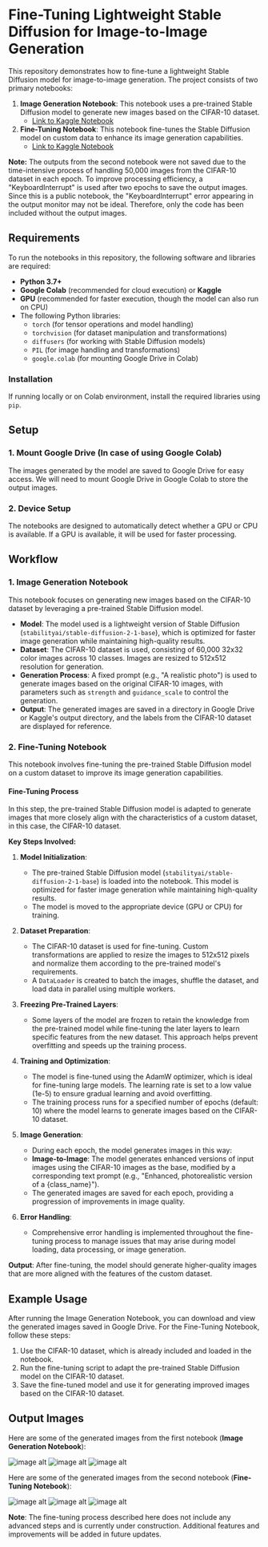 
# Fine-Tuning Lightweight Stable Diffusion for Image-to-Image Generation

This repository demonstrates how to fine-tune a lightweight Stable Diffusion model for image-to-image generation. The project consists of two primary notebooks:

1. **Image Generation Notebook**: This notebook uses a pre-trained Stable Diffusion model to generate new images based on the CIFAR-10 dataset.
   - [Link to Kaggle Notebook](https://www.kaggle.com/code/isratjahankhan/image-generation-notebook)
2. **Fine-Tuning Notebook**: This notebook fine-tunes the Stable Diffusion model on custom data to enhance its image generation capabilities.
   - [Link to Kaggle Notebook](https://www.kaggle.com/code/isratjahankhan/fine-tuning-notebook)
  
**Note:** The outputs from the second notebook were not saved due to the time-intensive process of handling 50,000 images from the CIFAR-10 dataset in each epoch. To improve processing efficiency, a "KeyboardInterrupt" is used after two epochs to save the output images. Since this is a public notebook, the "KeyboardInterrupt" error appearing in the output monitor may not be ideal. Therefore, only the code has been included without the output images.


## Requirements

To run the notebooks in this repository, the following software and libraries are required:

- **Python 3.7+**
- **Google Colab** (recommended for cloud execution) or **Kaggle**
- **GPU** (recommended for faster execution, though the model can also run on CPU)
- The following Python libraries:
  - `torch` (for tensor operations and model handling)
  - `torchvision` (for dataset manipulation and transformations)
  - `diffusers` (for working with Stable Diffusion models)
  - `PIL` (for image handling and transformations)
  - `google.colab` (for mounting Google Drive in Colab)

### Installation

If running locally or on Colab environment, install the required libraries using `pip`.

## Setup

### 1. Mount Google Drive (In case of using Google Colab)

The images generated by the model are saved to Google Drive for easy access. We will need to mount Google Drive in Google Colab to store the output images.

### 2. Device Setup

The notebooks are designed to automatically detect whether a GPU or CPU is available. If a GPU is available, it will be used for faster processing.

## Workflow

### 1. Image Generation Notebook

This notebook focuses on generating new images based on the CIFAR-10 dataset by leveraging a pre-trained Stable Diffusion model.

- **Model**: The model used is a lightweight version of Stable Diffusion (`stabilityai/stable-diffusion-2-1-base`), which is optimized for faster image generation while maintaining high-quality results.
- **Dataset**: The CIFAR-10 dataset is used, consisting of 60,000 32x32 color images across 10 classes. Images are resized to 512x512 resolution for generation.
- **Generation Process**: A fixed prompt (e.g., "A realistic photo") is used to generate images based on the original CIFAR-10 images, with parameters such as `strength` and `guidance_scale` to control the generation.
- **Output**: The generated images are saved in a directory in Google Drive or Kaggle's output directory, and the labels from the CIFAR-10 dataset are displayed for reference.

### 2. Fine-Tuning Notebook

This notebook involves fine-tuning the pre-trained Stable Diffusion model on a custom dataset to improve its image generation capabilities.

#### Fine-Tuning Process

In this step, the pre-trained Stable Diffusion model is adapted to generate images that more closely align with the characteristics of a custom dataset, in this case, the CIFAR-10 dataset.

**Key Steps Involved:**

1. **Model Initialization**: 
   - The pre-trained Stable Diffusion model (`stabilityai/stable-diffusion-2-1-base`) is loaded into the notebook. This model is optimized for faster image generation while maintaining high-quality results.
   - The model is moved to the appropriate device (GPU or CPU) for training.

2. **Dataset Preparation**: 
   - The CIFAR-10 dataset is used for fine-tuning. Custom transformations are applied to resize the images to 512x512 pixels and normalize them according to the pre-trained model's requirements. 
   - A `DataLoader` is created to batch the images, shuffle the dataset, and load data in parallel using multiple workers.

3. **Freezing Pre-Trained Layers**: 
   - Some layers of the model are frozen to retain the knowledge from the pre-trained model while fine-tuning the later layers to learn specific features from the new dataset. This approach helps prevent overfitting and speeds up the training process.

4. **Training and Optimization**: 
   - The model is fine-tuned using the AdamW optimizer, which is ideal for fine-tuning large models. The learning rate is set to a low value (1e-5) to ensure gradual learning and avoid overfitting.
   - The training process runs for a specified number of epochs (default: 10) where the model learns to generate images based on the CIFAR-10 dataset.
   
5. **Image Generation**:
   - During each epoch, the model generates images in this way:
   - **Image-to-Image**: The model generates enhanced versions of input images using the CIFAR-10 images as the base, modified by a corresponding text prompt (e.g., "Enhanced, photorealistic version of a {class_name}").
   - The generated images are saved for each epoch, providing a progression of improvements in image quality.

6. **Error Handling**: 
   - Comprehensive error handling is implemented throughout the fine-tuning process to manage issues that may arise during model loading, data processing, or image generation.

**Output**: After fine-tuning, the model should generate higher-quality images that are more aligned with the features of the custom dataset.

## Example Usage

After running the Image Generation Notebook, you can download and view the generated images saved in Google Drive. For the Fine-Tuning Notebook, follow these steps:

1. Use the CIFAR-10 dataset, which is already included and loaded in the notebook.
2. Run the fine-tuning script to adapt the pre-trained Stable Diffusion model on the CIFAR-10 dataset.
3. Save the fine-tuned model and use it for generating improved images based on the CIFAR-10 dataset.

## Output Images

Here are some of the generated images from the first notebook (**Image Generation Notebook**):

![image alt](https://github.com/IsratIJK/Assessment-2-Nagorik/blob/main/Output-images/generated_image_2.jpg?raw=true)
![image alt](https://github.com/IsratIJK/Assessment-2-Nagorik/blob/main/Output-images/generated_image_5.jpg?raw=true)
![image alt](https://github.com/IsratIJK/Assessment-2-Nagorik/blob/main/Output-images/generated_image_8.jpg?raw=true)

Here are some of the generated images from the second notebook (**Fine-Tuning Notebook**):

![image alt](https://github.com/IsratIJK/Assessment-2-Nagorik/blob/main/Output-images/generated_image_0.jpg?raw=true)
![image alt](https://github.com/IsratIJK/Assessment-2-Nagorik/blob/main/Output-images/generated_image_0_method1.png?raw=true)
![image alt](https://github.com/IsratIJK/Assessment-2-Nagorik/blob/main/Output-images/generated_image_0_method2.png?raw=true)



**Note**: The fine-tuning process described here does not include any advanced steps and is currently under construction. Additional features and improvements will be added in future updates.


